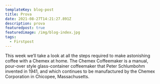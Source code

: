```yaml
---
templateKey: blog-post
title: Prova
date: 2021-08-27T14:21:27.891Z
description: prova
featuredpost: true
featuredimage: /img/blog-index.jpg
tags:
  - Firstpost
---
```

This week we’ll take a look at all the steps required to make astonishing coffee with a Chemex at home. The Chemex Coffeemaker is a manual, pour-over style glass-container coffeemaker that Peter Schlumbohm invented in 1941, and which continues to be manufactured by the Chemex Corporation in Chicopee, Massachusetts.